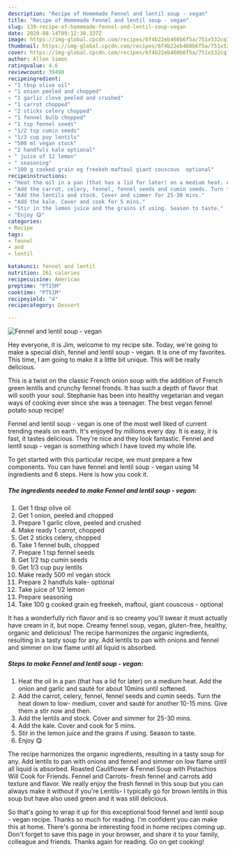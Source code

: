 ```yaml
---
description: "Recipe of Homemade Fennel and lentil soup - vegan"
title: "Recipe of Homemade Fennel and lentil soup - vegan"
slug: 139-recipe-of-homemade-fennel-and-lentil-soup-vegan
date: 2020-08-14T09:12:38.337Z
image: https://img-global.cpcdn.com/recipes/6f4b22eb460b6f5a/751x532cq70/fennel-and-lentil-soup-vegan-recipe-main-photo.jpg
thumbnail: https://img-global.cpcdn.com/recipes/6f4b22eb460b6f5a/751x532cq70/fennel-and-lentil-soup-vegan-recipe-main-photo.jpg
cover: https://img-global.cpcdn.com/recipes/6f4b22eb460b6f5a/751x532cq70/fennel-and-lentil-soup-vegan-recipe-main-photo.jpg
author: Allen Simon
ratingvalue: 4.6
reviewcount: 39490
recipeingredient:
- "1 tbsp olive oil"
- "1 onion peeled and chopped"
- "1 garlic clove peeled and crushed"
- "1 carrot chopped"
- "2 sticks celery chopped"
- "1 fennel bulb chopped"
- "1 tsp fennel seeds"
- "1/2 tsp cumin seeds"
- "1/3 cup puy lentils"
- "500 ml vegan stock"
- "2 handfuls kale optional"
- " juice of 12 lemon"
- " seasoning"
- "100 g cooked grain eg freekeh maftoul giant couscous  optional"
recipeinstructions:
- "Heat the oil in a pan (that has a lid for later) on a medium heat. Add the onion and garlic and sauté for about 10mins until softened."
- "Add the carrot, celery, fennel, fennel seeds and cumin seeds. Turn the heat down to low- medium, cover and sauté for another 10-15 mins. Give them a stir now and then."
- "Add the lentils and stock. Cover and simmer for 25-30 mins."
- "Add the kale. Cover and cook for 5 mins."
- "Stir in the lemon juice and the grains if using. Season to taste."
- "Enjoy 😋"
categories:
- Recipe
tags:
- fennel
- and
- lentil

katakunci: fennel and lentil 
nutrition: 261 calories
recipecuisine: American
preptime: "PT15M"
cooktime: "PT51M"
recipeyield: "4"
recipecategory: Dessert

---
```



![Fennel and lentil soup - vegan](https://img-global.cpcdn.com/recipes/6f4b22eb460b6f5a/751x532cq70/fennel-and-lentil-soup-vegan-recipe-main-photo.jpg)

Hey everyone, it is Jim, welcome to my recipe site. Today, we're going to make a special dish, fennel and lentil soup - vegan. It is one of my favorites. This time, I am going to make it a little bit unique. This will be really delicious.

This is a twist on the classic French onion soup with the addition of French green lentils and crunchy fennel fronds. It has such a depth of flavor that will sooth your soul. Stephanie has been into healthy vegetarian and vegan ways of cooking ever since she was a teenager. The best vegan fennel potato soup recipe!

Fennel and lentil soup - vegan is one of the most well liked of current trending meals on earth. It's enjoyed by millions every day. It is easy, it is fast, it tastes delicious. They're nice and they look fantastic. Fennel and lentil soup - vegan is something which I have loved my whole life.


To get started with this particular recipe, we must prepare a few components. You can have fennel and lentil soup - vegan using 14 ingredients and 6 steps. Here is how you cook it.

<!--inarticleads1-->

##### The ingredients needed to make Fennel and lentil soup - vegan:

1. Get 1 tbsp olive oil
1. Get 1 onion, peeled and chopped
1. Prepare 1 garlic clove, peeled and crushed
1. Make ready 1 carrot, chopped
1. Get 2 sticks celery, chopped
1. Take 1 fennel bulb, chopped
1. Prepare 1 tsp fennel seeds
1. Get 1/2 tsp cumin seeds
1. Get 1/3 cup puy lentils
1. Make ready 500 ml vegan stock
1. Prepare 2 handfuls kale- optional
1. Take  juice of 1/2 lemon
1. Prepare  seasoning
1. Take 100 g cooked grain eg freekeh, maftoul, giant couscous - optional


It has a wonderfully rich flavor and is so creamy you&#39;ll swear it must actually have cream in it, but nope. Creamy fennel soup, vegan, gluten-free, healthy, organic and delicious! The recipe harmonizes the organic ingredients, resulting in a tasty soup for any. Add lentils to pan with onions and fennel and simmer on low flame until all liquid is absorbed. 

<!--inarticleads2-->

##### Steps to make Fennel and lentil soup - vegan:

1. Heat the oil in a pan (that has a lid for later) on a medium heat. Add the onion and garlic and sauté for about 10mins until softened.
1. Add the carrot, celery, fennel, fennel seeds and cumin seeds. Turn the heat down to low- medium, cover and sauté for another 10-15 mins. Give them a stir now and then.
1. Add the lentils and stock. Cover and simmer for 25-30 mins.
1. Add the kale. Cover and cook for 5 mins.
1. Stir in the lemon juice and the grains if using. Season to taste.
1. Enjoy 😋


The recipe harmonizes the organic ingredients, resulting in a tasty soup for any. Add lentils to pan with onions and fennel and simmer on low flame until all liquid is absorbed. Roasted Cauliflower &amp; Fennel Soup with Pistachios Will Cook for Friends. Fennel and Carrots- fresh fennel and carrots add texture and flavor. We really enjoy the fresh fennel in this soup but you can always make it without if you&#39;re Lentils- I typically go for brown lentils in this soup but have also used green and it was still delicious. 

So that's going to wrap it up for this exceptional food fennel and lentil soup - vegan recipe. Thanks so much for reading. I'm confident you can make this at home. There's gonna be interesting food in home recipes coming up. Don't forget to save this page in your browser, and share it to your family, colleague and friends. Thanks again for reading. Go on get cooking!
